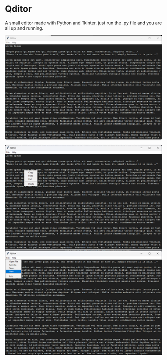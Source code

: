 # Qditor

A small editor made with Python and Tkinter.
just run the .py file and you are all up and running.


![alt text](ex1.png)

![alt text](ex2.png)
![alt text](ex3.png)